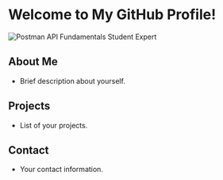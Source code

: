 # Welcome to My GitHub Profile!

![Postman API Fundamentals Student Expert](https://raw.githubusercontent.com/yourusername/yourrepository/main/images/postman-badge.png)

## About Me

- Brief description about yourself.

## Projects

- List of your projects.

## Contact

- Your contact information.
